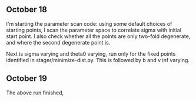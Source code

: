 ## October 18

I'm starting the parameter scan code: using some default choices of starting points, I scan the parameter space to correlate sigma with initial start point. I also check whether all the points are only two-fold degenerate, and where the second degenerate point is.

Next is sigma varying and theta0 varying, run only for the fixed points identified in stager/minimize-dist.py. This is followed by b and v inf varying.

## October 19
The above run finished, 
